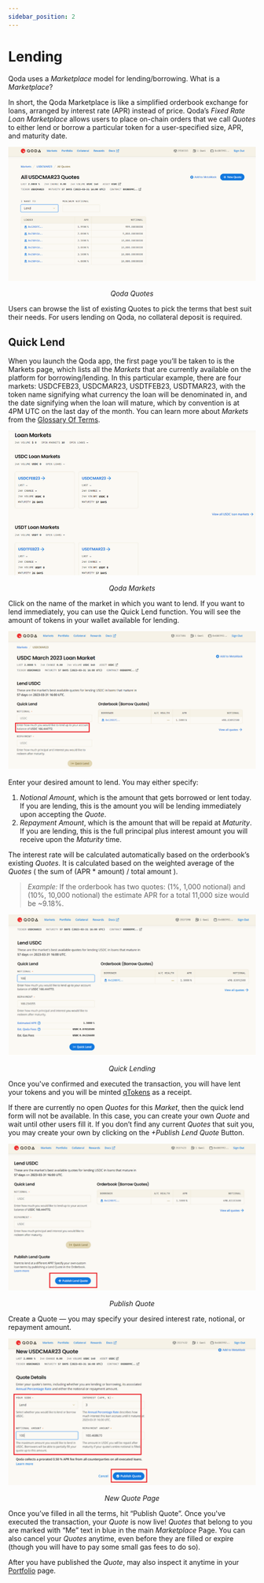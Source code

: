 ```yaml
---
sidebar_position: 2
---
```


# Lending

Qoda uses a *Marketplace* model for lending/borrowing. What is a *Marketplace*?

In short, the Qoda Marketplace is like a simplified orderbook exchange for loans, arranged by interest rate (APR) instead of price. Qoda’s *Fixed Rate Loan Marketplace* allows users to place on-chain orders that we call *Quotes* to either lend or borrow a particular token for a user-specified size, APR, and maturity date.

<center>
  <img src="/img/getting-started/lending/1.png"></img>
  <p><i>Qoda Quotes</i></p>
</center>

Users can browse the list of existing Quotes to pick the terms that best suit their needs. For users lending on Qoda, no collateral deposit is required.

## Quick Lend

When you launch the Qoda app, the first page you’ll be taken to is the Markets page, which lists all the *Markets* that are currently available on the platform for borrowing/lending. In this particular example, there are four markets: USDCFEB23, USDCMAR23, USDTFEB23, USDTMAR23, with the token name signifying what currency the loan will be denominated in, and the date signifying when the loan will mature, which by convention is at 4PM UTC on the last day of the month. You can learn more about *Markets* from the [Glossary Of Terms](https://docs.qoda.fi/glossary-of-terms#market).

<center>
  <img src="/img/getting-started/lending/2.png"></img>
  <p><i>Qoda Markets</i></p>
</center>

Click on the name of the market in which you want to lend. If you want to lend immediately, you can use the Quick Lend function. You will see the amount of tokens in your wallet available for lending. 

<center>
  <img src="/img/getting-started/lending/3.png"></img>
</center>

Enter your desired amount to lend. You may either specify: 

1. *Notional Amount*, which is the amount that gets borrowed or lent today. If you are lending, this is the amount you will be lending immediately upon accepting the *Quote*.
2. *Repayment Amount*, which is the amount that will be repaid at *Maturity*. If you are lending, this is the full principal plus interest amount you will receive upon the *Maturity* time.

The interest rate will be calculated automatically based on the orderbook’s existing *Quotes*. It is calculated based on the weighted average of the *Quotes* ( the sum of (APR * amount) / total amount ).

> *Example:* If the orderbook has two quotes: (1%, 1,000 notional) and (10%, 10,000 notional) the estimate APR for a total 11,000 size would be ~9.18%.

<center>
  <img src="/img/getting-started/lending/4.png"></img>
  <p><i>Quick Lending</i></p>
</center>

Once you've confirmed and executed the transaction, you will have lent your tokens and you will be minted [qTokens](https://docs.qoda.fi/glossary-of-terms#qtoken) as a receipt.

If there are currently no open *Quotes* for this *Market*, then the quick lend form will not be available. In this case, you can create your own *Quote* and wait until other users fill it. If you don’t find any current *Quotes* that suit you, you may create your own by clicking on the *+Publish Lend Quote* Button.

<center>
  <img src="/img/getting-started/lending/5.png"></img>
  <p><i>Publish Quote</i></p>
</center>

Create a Quote — you may specify your desired interest rate, notional, or repayment amount.

<center>
  <img src="/img/getting-started/lending/6.png"></img>
  <p><i>New Quote Page</i></p>
</center>

Once you’ve filled in all the terms, hit “Publish Quote”. Once you've executed the transaction, your *Quote* is now live! *Quotes* that belong to you are marked with “Me” text in blue in the main *Marketplace* Page. You can also cancel your *Quotes* anytime, even before they are filled or expire (though you will have to pay some small gas fees to do so).

After you have published the *Quote*, may also inspect it anytime in your [Portfolio](https://moonriver.qoda.fi/portfolio) page.
